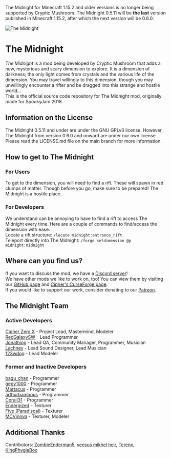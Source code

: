 The Midnight for Minecraft 1.15.2 and older versions is no longer being supported by Cryptic Mushroom. The Midnight 0.5.11 will be **the last** version published in Minecraft 1.15.2, after which the next version will be 0.6.0.

![The Midnight](https://raw.githubusercontent.com/Cryptic-Mushroom/The-Midnight/rewrite/curseforge/front-page-poster.jpg)

# The Midnight

*The Midnight* is a mod being developed by Cryptic Mushroom that adds a new, mysterious and scary dimension to explore. It is a dimension of darkness; the only light comes from crystals and the various life of the dimension. You may travel willingly to this dimension, though you may unwillingly encounter a rifter and be dragged into this strange and hostile world...  
This is the official source code repository for The Midnight mod, originally made for SpookyJam 2018.

## Information on the License

The Midnight 0.5.11 and under are under the GNU GPLv3 license. However, The Midnight from version 0.6.0 and onward are under our own license. Please read the LICENSE.md file on the main branch for more information.

## How to get to The Midnight

### For Users

To get to the dimension, you will need to find a rift. These will spawn in red clumps of matter. Though before you go, make sure to be prepared! The Midnight is a hostile place.

### For Developers

We understand can be annoying to have to find a rift to access The Midnight every time. Here are a couple of commands to find/access the dimension with ease.  
Locate a rift structure: `/locate midnight:entrance_rift`  
Teleport directly into The Midnight: `/forge setdimension @p midnight:midnight`

## Where can you find us?

If you want to discuss the mod, we have a [Discord server](https://discord.gg/h7u4Tc7)!  
We have other mods we like to work on, too! You can view them by visiting our [GitHub page](https://github.com/Cryptic-Mushroom) and [Cipher's CurseForge page](https://www.curseforge.com/members/cipher_zero_x/projects).  
If you would like to support our work, consider donating to our [Patreon](https://www.patreon.com/crypticmushroom).

## The Midnight Team

### Active Developers

[Cipher Zero X](https://github.com/cipherzerox) - Project Lead, Mastermind, Modeler  
[RedGalaxySW](https://github.com/RedGalaxySW) - Lead Programmer  
[Jonathing](https://github.com/Jonathing) - Lead QA, Community Manager, Programmer, Musician  
[Lachney](https://xjon.me) - Lead Sound Designer, Lead Musician  
[123wdog](https://www.curseforge.com/members/123wdog/) - Lead Modeler

### Former and Inactive Developers

[bagu_chan](https://github.com/pentantan) - Programmer  
[gegy1000](https://github.com/gegy1000) - Programmer  
[Martacus](https://github.com/Martacus) - Programmer  
[arthurbambous](https://github.com/arthurbambou) - Programmer  
[Corail31](https://github.com/Corail31) - Programmer  
[Endergized](https://github.com/Endergy) - Texturer  
[Five (Paradiscal)](https://github.com/fivelol) - Texturer  
[MCVinnyq](https://github.com/MCVinnyq) - Texturer, Modeler  

## Additional Thanks

Contributors: [ZombieEnderman5](https://github.com/ZombieEnderman5), [veesus mikhel heir](https://minecraft.curseforge.com/members/veesusmikelheir), [Terenx](https://github.com/Terenx), [KingPhygieBoo](https://gitlab.com/KingPhygieBoo)